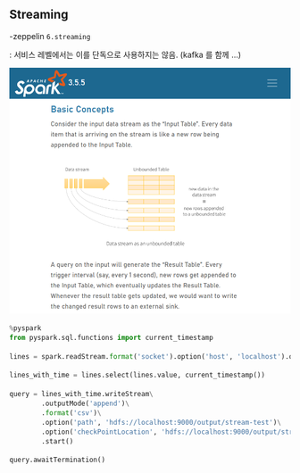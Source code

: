 ## Streaming
-zeppelin `6.streaming`

: 서비스 레벨에서는 이를 단독으로 사용하지는 않음. (kafka 를 함께 ...)

![spark_streaming](/assets/spark_streaming.png)

```python
%pyspark
from pyspark.sql.functions import current_timestamp

lines = spark.readStream.format('socket').option('host', 'localhost').option('port', '9999').load()

lines_with_time = lines.select(lines.value, current_timestamp())

query = lines_with_time.writeStream\
        .outputMode('append')\
        .format('csv')\
        .option('path', 'hdfs://localhost:9000/output/stream-test')\
        .option('checkPointLocation', 'hdfs://localhost:9000/output/stream-temp')\
        .start()
        
query.awaitTermination()
```
